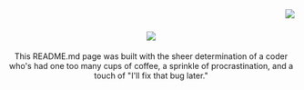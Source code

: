<img align="right" src="https://visitor-badge.laobi.icu/badge?page_id=AndrewKim2807.AndrewKim2807" />

<h1 align="center">
    <img src="https://readme-typing-svg.herokuapp.com?font=LXGW+WenKai+Mono+TC&size=35&duration=1000&pause=1000&color=F7F7F7&center=true&vCenter=true&random=true&width=435&lines=G'day!+I'm+Andrew!;%E4%BD%A0%E5%A5%BD%EF%BC%8C%E6%88%91%E5%8F%AB%E8%B0%A2%E5%A5%87%E5%AE%8F.;%EC%95%88%EB%85%95%2C+%EC%A0%9C+%ED%95%98%EC%A7%84%EC%9E%85%EB%8B%88%EB%8B%A4;Salut%2C+moi+c'est+Andrew!"/>
</h1>

<p align="center">This README.md page was built with the sheer determination of a coder who's had one too many cups of coffee, a sprinkle of procrastination, and a touch of "I'll fix that bug later."</p>
